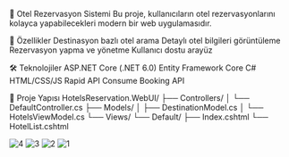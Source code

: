 
🏨 Otel Rezervasyon Sistemi
Bu proje, kullanıcıların otel rezervasyonlarını kolayca yapabilecekleri modern bir web uygulamasıdır.

🚀 Özellikler
Destinasyon bazlı otel arama
Detaylı otel bilgileri görüntüleme
Rezervasyon yapma ve yönetme
Kullanıcı dostu arayüz

🛠️ Teknolojiler
ASP.NET Core (.NET 6.0)
Entity Framework Core
C#
HTML/CSS/JS
Rapid API Consume
Booking API

📁 Proje Yapısı
HotelsReservation.WebUI/
├── Controllers/
│   └── DefaultController.cs
├── Models/
│   ├── DestinationModel.cs
│   └── HotelsViewModel.cs
└── Views/
    └── Default/
        ├── Index.cshtml
        └── HotelList.cshtml
        
       
![4](https://github.com/user-attachments/assets/fec64383-9e64-4525-b1a0-92933c7ec7ea)
![3](https://github.com/user-attachments/assets/477a3754-75af-4796-9063-35d7b623e22e)
![2](https://github.com/user-attachments/assets/c4f1576b-d9ee-4bae-9009-e16138c366b5)
![1](https://github.com/user-attachments/assets/28bcf3fa-0d34-4c86-93c5-ff86ca0c4312)
